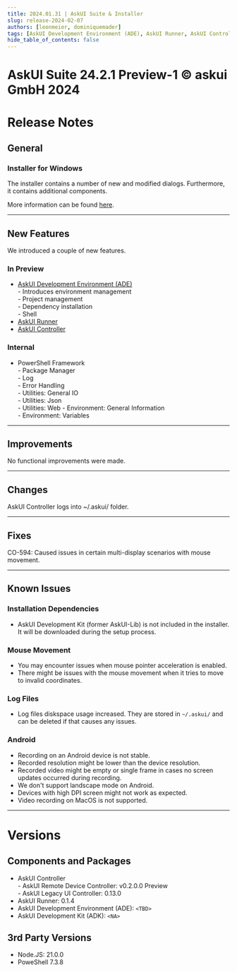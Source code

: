 ```yaml
---
title: 2024.01.31 | AskUI Suite & Installer
slug: release-2024-02-07
authors: [leonmeier, dominiquemader]
tags: [AskUI Development Environment (ADE), AskUI Runner, AskUI Controller]
hide_table_of_contents: false
---
```

# **AskUI Suite 24.2.1 Preview-1 © askui GmbH 2024**

# Release Notes

## General

### **Installer for Windows**
The installer contains a number of new and modified dialogs. Furthermore, it contains additional components.

More information can be found [here](https://www.notion.so/askui/Installer-Documentation-3cc3bb6b20944822ab36b7a099bff1a8).

---
## New Features
We introduced a couple of new features.

### In Preview
- [AskUI Development Environment (ADE)](https://www.notion.so/askui/AskUI-Development-Environment-ADE-b966bd9c9797455eb7d8e12ba8f58e02)  
        - Introduces environment management  
        - Project management  
        - Dependency installation  
        - Shell  
- [AskUI Runner](https://www.notion.so/askui/AskUI-Runner-c579039e7f4b4147bdbd69aebace8363)
- [AskUI Controller](https://www.notion.so/askui/AskUI-Controller-3a5fe2902b9e4ccf90d41f6d142e97e1)

### Internal
- PowerShell Framework  
        - Package Manager  
        - Log  
        - Error Handling  
        - Utilities: General IO  
        - Utilities: Json   
        - Utilities: Web
        - Environment: General Information  
        - Environment: Variables

---
## Improvements
No functional improvements were made.

---
## Changes
AskUI Controller logs into ~/.askui/ folder.

---
## Fixes
CO-594: Caused issues in certain multi-display scenarios with mouse movement.

---
## Known Issues

### Installation Dependencies
- AskUI Development Kit (former AskUI-Lib) is not included in the installer. It will be downloaded during the setup process.

### **Mouse Movement**
- You may encounter issues when mouse pointer acceleration is enabled.
- There might be issues with the mouse movement when it tries to move to invalid coordinates.

### **Log Files**
- Log files diskspace usage increased. They are stored in `~/.askui/` and can be deleted if that causes any issues.

### **Android**
- Recording on an Android device is not stable.
- Recorded resolution might be lower than the device resolution.
- Recorded video might be empty or single frame in cases no screen updates occurred during recording.
- We don't support landscape mode on Android.
- Devices with high DPI screen might not work as expected.
- Video recording on MacOS is not supported.

---
# Versions

## Components and Packages
- AskUI Controller  
        - AskUI Remote Device Controller: v0.2.0.0 Preview  
        - AskUI Legacy UI Controller: 0.13.0
- AskUI Runner: 0.1.4
- AskUI Development Environment (ADE): `<TBD>`
- AskUI Development Kit (ADK): `<NA>`

## 3rd Party Versions
- Node.JS: 21.0.0
- PoweShell 7.3.8